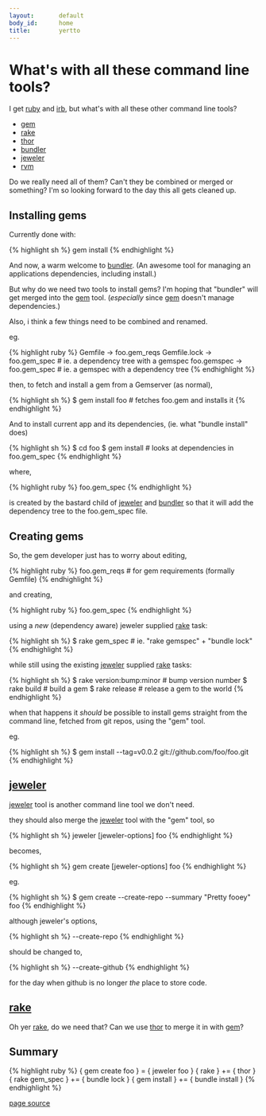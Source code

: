 ```yaml
---
layout:       default
body_id:      home
title:        yertto
---
```


# What's with all these command line tools?

I get [ruby](http://ruby-doc.org) and [irb](http://ruby-doc.org/docs/ProgrammingRuby/html/irb.html),
but what's with all these other command line tools?

* [gem](http://docs.rubygems.org/read/chapter/9)
* [rake](http://rake.rubyforge.org)
* [thor](http://github.com/wycats/thor)
* [bundler](http://gembundler.com)
* [jeweler](http://technicalpickles.com/posts/craft-the-perfect-gem-with-jeweler/)
* [rvm](http://rvm.beginrescueend.com)

Do we really need all of them?
Can't they be combined or merged or something?
I'm so looking forward to the day this all gets cleaned up.


## Installing gems

Currently done with:

{% highlight sh %}
gem install
{% endhighlight %}


And now, a warm welcome to [bundler](http://gembundler.com).
(An awesome tool for managing an applications dependencies, including install.)

But why do we need two tools to install gems?
I'm hoping that "bundler" will get merged into the [gem](http://docs.rubygems.org/read/chapter/9) tool.
(*especially* since [gem](http://docs.rubygems.org/read/chapter/9) doesn't manage dependencies.)

Also, i think a few things need to be combined and renamed.

eg.

{% highlight ruby %}
  Gemfile      -> foo.gem_reqs
  Gemfile.lock -> foo.gem_spec  # ie. a dependency tree with a gemspec
  foo.gemspec  -> foo.gem_spec  # ie. a gemspec with a dependency tree
{% endhighlight %}

then, to fetch and install a gem from a Gemserver (as normal),

{% highlight sh %}
  $ gem install foo   # fetches foo.gem and installs it
{% endhighlight %}

And to install current app and its dependencies,
(ie. what "bundle install" does)

{% highlight sh %}
  $ cd foo
  $ gem install       # looks at dependencies in foo.gem_spec
{% endhighlight %}

where,

{% highlight ruby %}
  foo.gem_spec
{% endhighlight %}

is created by the bastard child of [jeweler](http://technicalpickles.com/posts/craft-the-perfect-gem-with-jeweler/) and [bundler](http://gembundler.com)
so that it will add the dependency tree to the foo.gem_spec file.


## Creating gems

So, the gem developer just has to worry about editing,
  
{% highlight ruby %}
  foo.gem_reqs    # for gem requirements  (formally Gemfile)
{% endhighlight %}

and creating,

{% highlight ruby %}
  foo.gem_spec
{% endhighlight %}

using a *new* (dependency aware) jeweler supplied [rake](http://rake.rubyforge.org) task:

{% highlight sh %}
  $ rake gem_spec            # ie. "rake gemspec" + "bundle lock"
{% endhighlight %}

while still using the existing [jeweler](http://technicalpickles.com/posts/craft-the-perfect-gem-with-jeweler/) supplied [rake](http://rake.rubyforge.org) tasks:

{% highlight sh %}
  $ rake version:bump:minor  # bump version number
  $ rake build               # build a gem
  $ rake release             # release a gem to the world
{% endhighlight %}


when that happens it *should* be possible to install gems straight
from the command line, fetched from git repos, using the "gem" tool.

eg.

{% highlight sh %}
  $ gem install --tag=v0.0.2 git://github.com/foo/foo.git
{% endhighlight %}


## [jeweler](http://technicalpickles.com/posts/craft-the-perfect-gem-with-jeweler/)

[jeweler](http://technicalpickles.com/posts/craft-the-perfect-gem-with-jeweler/) tool is another command line tool we don't need.

they should also merge the [jeweler](http://technicalpickles.com/posts/craft-the-perfect-gem-with-jeweler/) tool with the "gem" tool, so

{% highlight sh %}
jeweler [jeweler-options] foo
{% endhighlight %}

becomes,

{% highlight sh %}
gem create [jeweler-options] foo
{% endhighlight %}


eg.

{% highlight sh %}
  $ gem create --create-repo --summary "Pretty fooey" foo
{% endhighlight %}

although jeweler's options,

{% highlight sh %}
  --create-repo
{% endhighlight %}

should be changed to,

{% highlight sh %}
  --create-github
{% endhighlight %}

for the day when github is no longer *the* place to store code.


## [rake](http://rake.rubyforge.org)

Oh yer [rake](http://rake.rubyforge.org), do we need that?
Can we use [thor](http://github.com/wycats/thor) to merge it in with
[gem](http://docs.rubygems.org/read/chapter/9)?


## Summary

{% highlight ruby %}
 { gem create foo } =  { jeweler foo    }
 { rake           } += { thor           }
 { rake gem_spec  } += { bundle lock    }
 { gem install    } += { bundle install }
{% endhighlight %}


[page source](http://github.com/yertto/yertto.github.com/blob/master/index.markdown)

